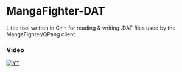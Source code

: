 # MangaFighter-DAT
Little tool written in C++ for reading & writing .DAT files used by the MangaFighter/QPang client.

### Video
[![YT](https://img.youtube.com/vi/ogKNc8RHMkM/0.jpg)](https://www.youtube.com/watch?v=ogKNc8RHMkM)
